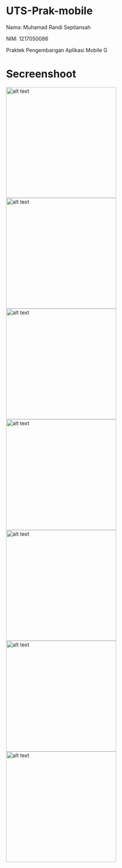 # UTS-Prak-mobile

Nama: Muhamad Randi Septiansah 

NIM: 1217050086

Praktek Pengembangan Aplikasi Mobile G

# Secreenshoot

<img src="ss/one.png" alt="alt text" width="300">

<img src="ss/two.png" alt="alt text" width="300">

<img src="ss/one.png" alt="alt text" width="300">

<img src="ss/three.png" alt="alt text" width="300">

<img src="ss/four.png" alt="alt text" width="300">

<img src="ss/five.png" alt="alt text" width="300">

<img src="ss/six.png" alt="alt text" width="300">




